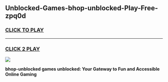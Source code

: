
## Unblocked-Games-bhop-unblocked-Play-Free-zpq0d
<h3>
<a href="https://premium76.site?title=bhop-unblocked&ref=18A1">CLICK TO PLAY</a></h3>
<hr>

<h3>
<a href="https://premium76.site?title=bhop-unblocked&ref=18A1">CLICK 2 PLAY</a>
  
</h3>

<a href="https://premium76.site?title=bhop-unblocked&ref=18A1"><img src="https://clearcache.store/games.png"></a>


**bhop-unblocked games unblocked: Your Gateway to Fun and Accessible Online Gaming**
